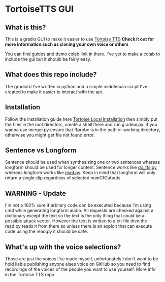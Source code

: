 # TortoiseTTS GUI
## What is this?
This is a gradio GUI to make it easier to use [Tortoise TTS](https://github.com/neonbjb/tortoise-tts) **Check it out for more information such as cloning your own voice or others**

You can find guides and demo colab link in there. I've yet to make a colab to include the gui but it should be fairly easy.

## What does this repo include?
The gradioUI I've written in python and a simple middleman script I've created to make it easier to interact with the api.

## Installation
Follow the installation guide here [Tortoise Local Installation](https://github.com/neonbjb/tortoise-tts#local-installation) then simply put the files in the root directors, create a shell there and run gradeui.py.
If you wanna use merger.py ensure that ffprobe is in the path or working directory, otherwise you might get file not found error.

## Sentence vs Longform
Sentence should be used when synthesizing one or two sentences whereas longform should be used for longer content. Sentence works like [do_tts.py](https://github.com/neonbjb/tortoise-tts#do_ttspy) whereas longform works like [read.py](https://github.com/neonbjb/tortoise-tts#readpy). Keep in mind that longform will only return a single clip regardless of selected numOfOutputs.

## WARNING - Update
I'm not a 100% sure if arbitary code can be executed because I'm using cmd while generating longform audio. All requests are checked against a dictionary except the text so the text is the only thing that could be a possible attack vector. However the text is written to a txt file then the read.py reads it from there so unless there is an exploit that can execute code using the read.py it should be safe.

## What's up with the voice selections?
Those are just the voices I've made myself, unfortunately I don't want to be hold liable publishing anyone elses voice on GitHub so you need to find recordings of the voices of the people you want to use yourself. More info in the Tortoise TTS repo.
